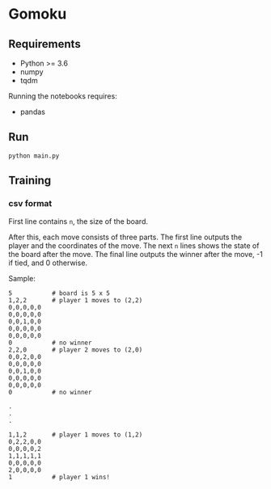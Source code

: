 # Gomoku

## Requirements

- Python >= 3.6
- numpy
- tqdm

Running the notebooks requires:

- pandas


## Run

```
python main.py
```

## Training

### csv format

First line contains `n`, the size of the board.

After this, each move consists of three parts. The first line outputs the player and the coordinates of the move. The next `n` lines shows the state of the board after the move. The final line outputs the winner after the move, -1 if tied, and 0 otherwise.

Sample:

```
5           # board is 5 x 5
1,2,2       # player 1 moves to (2,2)
0,0,0,0,0
0,0,0,0,0
0,0,1,0,0
0,0,0,0,0
0,0,0,0,0
0           # no winner
2,2,0       # player 2 moves to (2,0)
0,0,2,0,0
0,0,0,0,0
0,0,1,0,0
0,0,0,0,0
0,0,0,0,0
0           # no winner

.
.
.

1,1,2       # player 1 moves to (1,2)
0,2,2,0,0
0,0,0,0,2
1,1,1,1,1
0,0,0,0,0
2,0,0,0,0
1           # player 1 wins!
```
